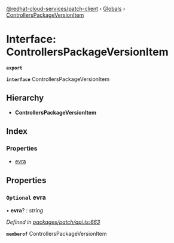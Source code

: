 [@redhat-cloud-services/patch-client](../README.md) › [Globals](../globals.md) › [ControllersPackageVersionItem](controllerspackageversionitem.md)

# Interface: ControllersPackageVersionItem

**`export`** 

**`interface`** ControllersPackageVersionItem

## Hierarchy

* **ControllersPackageVersionItem**

## Index

### Properties

* [evra](controllerspackageversionitem.md#optional-evra)

## Properties

### `Optional` evra

• **evra**? : *string*

*Defined in [packages/patch/api.ts:663](https://github.com/RedHatInsights/javascript-clients/blob/c0f4325/packages/patch/api.ts#L663)*

**`memberof`** ControllersPackageVersionItem
